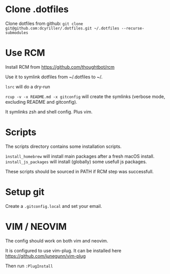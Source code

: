 # Clone .dotfiles

Clone dotfiles from github:
`git clone git@github.com:dcyriller/.dotfiles.git ~/.dotfiles --recurse-submodules`


# Use RCM

Install RCM from https://github.com/thoughtbot/rcm

Use it to symlink dotfiles from ~/.dotfiles to ~/.

`lsrc` will do a dry-run

`rcup -v -x README.md -x gitconfig` will create the symlinks (verbose mode,
excluding README and gitconfig).

It symlinks zsh and shell config. Plus vim.


# Scripts

The scripts directory contains some installation scripts.

`ìnstall_homebrew` will install main packages after a fresh macOS install.
`install_js_packages` will install (globally) some usefull js packages.

These scripts should be sourced in PATH if RCM step was successfull.


# Setup git

Create a `.gitconfig.local` and set your email.

# VIM / NEOVIM

The config should work on both vim and neovim.

It is configured to use vim-plug.
It can be installed here https://github.com/junegunn/vim-plug

Then run `:PlugInstall`
